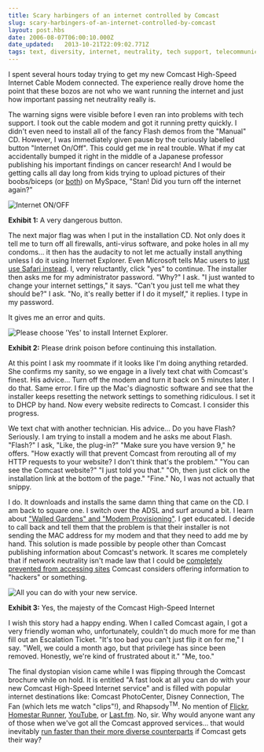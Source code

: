 ```yaml
---
title: Scary harbingers of an internet controlled by Comcast
slug: scary-harbingers-of-an-internet-controlled-by-comcast
layout: post.hbs
date: 2006-08-07T06:00:10.000Z
date_updated:   2013-10-21T22:09:02.771Z
tags: text, diversity, internet, neutrality, tech support, telecommunications
---
```


I spent several hours today trying to get my new Comcast High-Speed Internet Cable Modem connected. The experience really drove home the point that these bozos are not who we want running the internet and just how important passing net neutrality really is.<!--more-->

The warning signs were visible before I even ran into problems with tech support. I took out the cable modem and got it running pretty quickly. I didn't even need to install all of the fancy Flash demos from the "Manual" CD. However, I was immediately given pause by the curiously labelled button "Internet On/Off". This could get me in real trouble. What if my cat accidentally bumped it right in the middle of a Japanese professor publishing his important findings on cancer research! And I would be getting calls all day long from kids trying to upload pictures of their boobs/biceps (or <a href="http://www.myspace.com/irongoddess" title="'IronGoddess' on MySpace">both</a>) on MySpace, "Stan! Did you turn off the internet again?"

<div class="figure right">
<img src="https://assets.stanifesto.blog/images/2006/08/Comcast-Button.jpg" alt="Internet ON/OFF" />
<p class="caption"><strong>Exhibit 1:</strong> A very dangerous button.</p>
</div>

The next major flag was when I put in the installation CD. Not only does it tell me to turn off all firewalls, anti-virus software, and poke holes in all my condoms... it then has the audacity to not let me actually install anything unless I do it using Internet Explorer. Even Microsoft tells Mac users to <a href="http://www.microsoft.com/mac/products/internetexplorer/internetexplorer.aspx?pid=internetexplorer" title="Microsoft's page on IE for the Mac">just use Safari instead</a>. I, very reluctantly, click "yes" to continue. The installer then asks me for my administrator password. "Why?" I ask. "I just wanted to change your internet settings," it says. "Can't you just tell me what they should be?" I ask. "No, it's really better if I do it myself," it replies. I type in my password.

It gives me an error and quits.

<div class="figure">
<img src="https://assets.stanifesto.blog/images/2006/08/Comcast-IE.jpg" alt="Please choose 'Yes' to install Internet Explorer." />
<p class="caption"><strong>Exhibit 2:</strong> Please drink poison before continuing this installation.</p>
</div>

At this point I ask my roommate if it looks like I'm doing anything retarded. She confirms my sanity, so we engage in a lively text chat with Comcast's finest. His advice... Turn off the modem and turn it back on 5 minutes later. I do that. Same error. I fire up the Mac's diagnostic software and see that the installer keeps resetting the network settings to something ridiculous. I set it to DHCP by hand. Now every website redirects to Comcast. I consider this progress.

We text chat with another technician. His advice... Do you have Flash? Seriously. I am trying to install a modem and he asks me about Flash. "Flash?" I ask, "Like, the plug-in?" "Make sure you have version 9," he offers. "How exactly will that prevent Comcast from rerouting all of my HTTP requests to your website? I don't think that's the problem." "You can see the Comcast website?" "I just told you that." "Oh, then just click on the installation link at the bottom of the page." "Fine." No, I was not actually that snippy.

I do. It downloads and installs the same damn thing that came on the CD. I am back to square one. I switch over the ADSL and surf around a bit. I learn about <a href="http://www.broadbandreports.com/faq/comcast/1.+Basic+Comcast+things#13104" title="Comcast info on BroadbandReports.com">"Walled Gardens" and "Modem Provisioning"</a>. I get educated. I decide to call back and tell them that the problem is that their installer is not sending the MAC address for my modem and that they need to add me by hand. This solution is made possible by people other than Comcast publishing information about Comcast's network. It scares me completely that if network neutrality isn't made law that I could be <a href="http://www.freepress.net/news/14960" title="'AOL censors oppositition site' on FreePress.net">completely prevented from accessing sites</a> Comcast considers offering information to "hackers" or something.

<div class="figure left">
<img src="https://assets.stanifesto.blog/images/2006/08/COmcast-Brochure.jpg" alt="All you can do with your new service." />
<p class="caption"><strong>Exhibit 3:</strong> Yes, the majesty of the Comcast High-Speed Internet</p>
</div>

I wish this story had a happy ending. When I called Comcast again, I got a very friendly woman who, unfortunately, couldn't do much more for me than fill out an Escalation Ticket. "It's too bad you can't just flip it on for me," I say. "Well, we could a month ago, but that privilege has since been removed. Honestly, we're kind of frustrated about it." "Me, too."

The final dystopian vision came while I was flipping through the Comcast brochure while on hold. It is entitled "A fast look at all you can do with your new Comcast High-Speed Internet service" and is filled with popular internet destinations like: Comcast PhotoCenter, Disney Connection, The Fan (which lets me watch "clips"!), and Rhapsody<sup>TM</sup>. No mention of <a href="http://flickr.com/" title="Flickr.com">Flickr</a>, <a href="http://homestarrunner.com/" title="HomestarRunner.com">Homestar Runner</a>, <a href="http://youtube.com/" title="YouTube.com">YouTube</a>, or <a href="http://last.fm/" title="Last.fm">Last.fm</a>. No, sir. Why would anyone want any of those when we've got all the Comcast approved services... that would inevitably <a href="http://www.savetheinternet.com/=threat" title="The 'Threat' page on SaveTheInternet.com">run faster than their more diverse counterparts</a> if Comcast gets their way?

